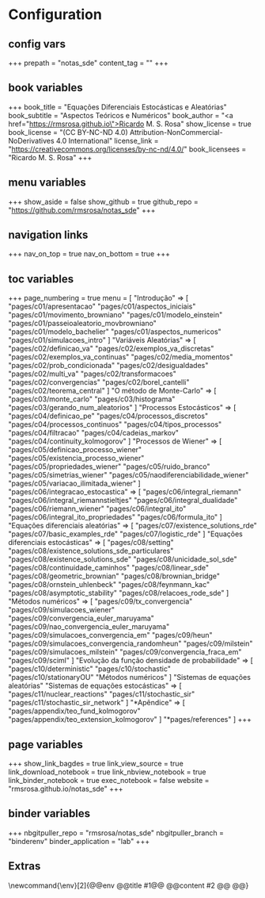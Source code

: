 # Configuration

## config vars
+++
prepath = "notas_sde"
content_tag = ""
+++

## book variables
+++
book_title = "Equações Diferenciais Estocásticas e Aleatórias"
book_subtitle = "Aspectos Teóricos e Numéricos"
book_author = "<a href=\"https://rmsrosa.github.io\">Ricardo M. S. Rosa</a>"
show_license = true
book_license = "(CC BY-NC-ND 4.0) Attribution-NonCommercial-NoDerivatives 4.0 International"
license_link = "https://creativecommons.org/licenses/by-nc-nd/4.0/"
book_licensees = "Ricardo M. S. Rosa"
+++

## menu variables
+++
show_aside = false
show_github = true
github_repo = "https://github.com/rmsrosa/notas_sde"
+++

## navigation links
+++
nav_on_top = true
nav_on_bottom = true
+++

## toc variables
+++
page_numbering = true
menu = [
    "Introdução" => [
        "pages/c01/apresentacao"
        "pages/c01/aspectos_iniciais"
        "pages/c01/movimento_browniano"
        "pages/c01/modelo_einstein"
        "pages/c01/passeioaleatorio_movbrowniano"
        "pages/c01/modelo_bachelier"
        "pages/c01/aspectos_numericos"
        "pages/c01/simulacoes_intro"
    ]
    "Variáveis Aleatórias" => [
        "pages/c02/definicao_va"
        "pages/c02/exemplos_va_discretas"
        "pages/c02/exemplos_va_continuas"
        "pages/c02/media_momentos"
        "pages/c02/prob_condicionada"
        "pages/c02/desigualdades"
        "pages/c02/multi_va"
        "pages/c02/transformacoes"
        "pages/c02/convergencias"
        "pages/c02/borel_cantelli"
        "pages/c02/teorema_central"
    ]
    "O método de Monte-Carlo" => [
        "pages/c03/monte_carlo"
        "pages/c03/histograma"
        "pages/c03/gerando_num_aleatorios"
    ]
    "Processos Estocásticos" => [
        "pages/c04/definicao_pe"
        "pages/c04/processos_discretos"
        "pages/c04/processos_continuos"
        "pages/c04/tipos_processos"
        "pages/c04/filtracao"
        "pages/c04/cadeias_markov"
        "pages/c04/continuity_kolmogorov"
    ]
    "Processos de Wiener" => [
        "pages/c05/definicao_processo_wiener"
        "pages/c05/existencia_processo_wiener"
        "pages/c05/propriedades_wiener"
        "pages/c05/ruido_branco"
        "pages/c05/simetrias_wiener"
        "pages/c05/naodiferenciabilidade_wiener"
        "pages/c05/variacao_ilimitada_wiener"
    ]
    "pages/c06/integracao_estocastica" => [
        "pages/c06/integral_riemann"
        "pages/c06/integral_riemannstieltjes"
        "pages/c06/integral_dualidade"
        "pages/c06/riemann_wiener"
        "pages/c06/integral_ito"
        "pages/c06/integral_ito_propriedades"
        "pages/c06/formula_ito"
    ]
    "Equações diferenciais aleatórias" => [
        "pages/c07/existence_solutions_rde"
        "pages/c07/basic_examples_rde"
        "pages/c07/logistic_rde"
    ]
    "Equações diferenciais estocásticas" => [
        "pages/c08/setting"
        "pages/c08/existence_solutions_sde_particulares"
        "pages/c08/existence_solutions_sde"
        "pages/c08/unicidade_sol_sde"
        "pages/c08/continuidade_caminhos"
        "pages/c08/linear_sde"
        "pages/c08/geometric_brownian"
        "pages/c08/brownian_bridge"
        "pages/c08/ornstein_uhlenbeck"
        "pages/c08/feynmann_kac"
        "pages/c08/asymptotic_stability"
        "pages/c08/relacoes_rode_sde"
    ]
    "Métodos numéricos" => [
        "pages/c09/tx_convergencia"
        "pages/c09/simulacoes_wiener"
        "pages/c09/convergencia_euler_maruyama"
        "pages/c09/nao_convergencia_euler_maruyama"
        "pages/c09/simulacoes_convergencia_em"
        "pages/c09/heun"
        "pages/c09/simulacoes_convergencia_randomheun"
        "pages/c09/milstein"
        "pages/c09/simulacoes_milstein"
        "pages/c09/convergencia_fraca_em"
        "pages/c09/sciml"
    ]
    "Evolução da função densidade de probabilidade" => [
        "pages/c10/deterministic"
        "pages/c10/stochastic"
        "pages/c10/stationaryOU"
        "Métodos numéricos"
    ]
    "Sistemas de equações aleatórias"
    "Sistemas de equações estocásticas" => [
        "pages/c11/nuclear_reactions"
        "pages/c11/stochastic_sir"
        "pages/c11/stochastic_sir_network"
    ]
    "*Apêndice" => [
        "pages/appendix/teo_fund_kolmogorov"
        "pages/appendix/teo_extension_kolmogorov"
    ]
    "*pages/references"
]
+++

## page variables
+++
show_link_bagdes = true
link_view_source = true
link_download_notebook = true
link_nbview_notebook = true
link_binder_notebook = true
exec_notebook = false
website = "rmsrosa.github.io/notas_sde"
+++

## binder variables
+++
nbgitpuller_repo = "rmsrosa/notas_sde"
nbgitpuller_branch = "binderenv"
binder_application = "lab" 
+++

## Extras

\newcommand{\env}[2]{@@env @@title #1@@ @@content #2 @@ @@}
